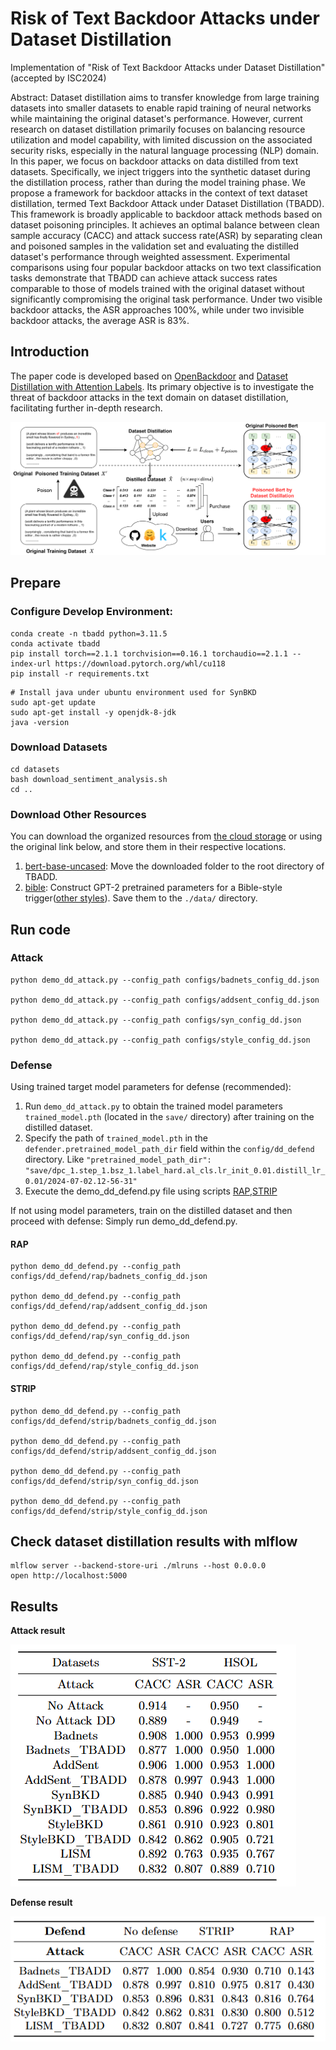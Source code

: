# Risk of Text Backdoor Attacks under Dataset Distillation
Implementation of "Risk of Text Backdoor Attacks under Dataset Distillation" (accepted by ISC2024)

Abstract: Dataset distillation aims to transfer knowledge from large training datasets into smaller datasets to enable rapid training of neural networks while maintaining the original dataset's performance. However, current research on dataset distillation primarily focuses on balancing resource utilization and model capability, with limited discussion on the associated security risks, especially in the natural language processing (NLP) domain. In this paper, we focus on backdoor attacks on data distilled from text datasets. Specifically, we inject triggers into the synthetic dataset during the distillation process, rather than during the model training phase. We propose a framework for backdoor attacks in the context of text dataset distillation, termed Text Backdoor Attack under Dataset Distillation (TBADD). This framework is broadly applicable to backdoor attack methods based on dataset poisoning principles. It achieves an optimal balance between clean sample accuracy (CACC) and attack success rate(ASR) by separating clean and poisoned samples in the validation set and evaluating the distilled dataset's performance through weighted assessment. Experimental comparisons using four popular backdoor attacks on two text classification tasks demonstrate that TBADD can achieve attack success rates comparable to those of models trained with the original dataset without significantly compromising the original task performance. Under two visible backdoor attacks, the ASR approaches 100\%, while under two invisible backdoor attacks, the average ASR is 83\%.

## Introduction
The paper code is developed based on [OpenBackdoor](https://github.com/thunlp/OpenBackdoor) and [Dataset Distillation with Attention Labels](https://github.com/arumaekawa/dataset-distillation-with-attention-labels). Its primary objective is to investigate the threat of backdoor attacks in the text domain on dataset distillation, facilitating further in-depth research.

![framework](pics/framework.png)


## Prepare
### Configure Develop Environment:
```shell
conda create -n tbadd python=3.11.5
conda activate tbadd
pip install torch==2.1.1 torchvision==0.16.1 torchaudio==2.1.1 --index-url https://download.pytorch.org/whl/cu118
pip install -r requirements.txt
```

```shell
# Install java under ubuntu environment used for SynBKD
sudo apt-get update
sudo apt-get install -y openjdk-8-jdk
java -version
```

### Download Datasets
```shell
cd datasets
bash download_sentiment_analysis.sh
cd ..
```

### Download Other Resources
You can download the organized resources from [the cloud storage](https://drive.google.com/drive/folders/1BQEMnyHTw6Xo4gxazXN4mFSDJx0M03ER?usp=sharing) or using the original link below, and store them in their respective locations.
1. [bert-base-uncased](https://huggingface.co/google-bert/bert-base-uncased): Move the downloaded folder to the root directory of TBADD.
2. [bible](https://huggingface.co/lievan/bible): Construct GPT-2 pretrained parameters for a Bible-style trigger([other styles](https://huggingface.co/lievan/)). Save them to the `./data/` directory.

## Run code
### Attack
```
python demo_dd_attack.py --config_path configs/badnets_config_dd.json

python demo_dd_attack.py --config_path configs/addsent_config_dd.json

python demo_dd_attack.py --config_path configs/syn_config_dd.json

python demo_dd_attack.py --config_path configs/style_config_dd.json
```

### Defense

Using trained target model parameters for defense (recommended):

1. Run `demo_dd_attack.py` to obtain the trained model parameters `trained_model.pth` (located in the `save/` directory) after training on the distilled dataset.
2. Specify the path of `trained_model.pth` in the `defender.pretrained_model_path_dir` field within the `config/dd_defend` directory. Like `"pretrained_model_path_dir": "save/dpc_1.step_1.bsz_1.label_hard.al_cls.lr_init_0.01.distill_lr_0.01/2024-07-02.12-56-31"`
3. Execute the demo_dd_defend.py file using scripts [RAP](#rap),[STRIP](#strip)

If not using model parameters, train on the distilled dataset and then proceed with defense: Simply run demo_dd_defend.py.
#### RAP
```
python demo_dd_defend.py --config_path configs/dd_defend/rap/badnets_config_dd.json

python demo_dd_defend.py --config_path configs/dd_defend/rap/addsent_config_dd.json

python demo_dd_defend.py --config_path configs/dd_defend/rap/syn_config_dd.json

python demo_dd_defend.py --config_path configs/dd_defend/rap/style_config_dd.json
```

#### STRIP

```
python demo_dd_defend.py --config_path configs/dd_defend/strip/badnets_config_dd.json

python demo_dd_defend.py --config_path configs/dd_defend/strip/addsent_config_dd.json

python demo_dd_defend.py --config_path configs/dd_defend/strip/syn_config_dd.json

python demo_dd_defend.py --config_path configs/dd_defend/strip/style_config_dd.json
```

## Check dataset distillation results with mlflow
```
mlflow server --backend-store-uri ./mlruns --host 0.0.0.0
open http://localhost:5000
```

## Results
**Attack result**

![attack result](pics/result%20attack.png)

**Defense result**

![attack defend](pics/result%20defend.png)
